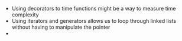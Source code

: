 * Using decorators to time functions might be a way to measure time complexity
* Using iterators and generators allows us to loop through linked lists without having to manipulate the pointer
* 